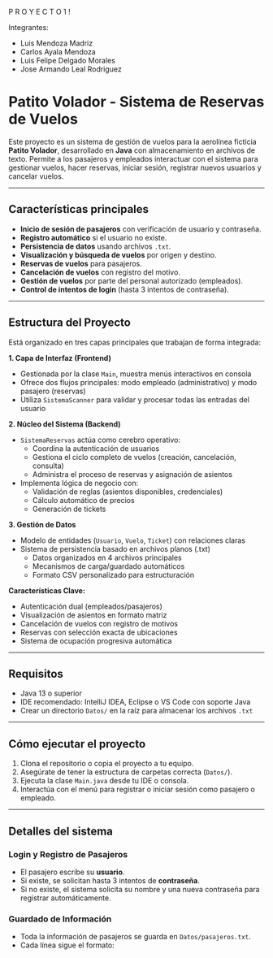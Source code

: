 P R O Y E C T O   1  ! 

Integrantes:
- Luis Mendoza Madriz
- Carlos Ayala Mendoza
- Luis Felipe Delgado Morales
- Jose Armando Leal Rodriguez

# Patito Volador - Sistema de Reservas de Vuelos

Este proyecto es un sistema de gestión de vuelos para la aerolínea ficticia **Patito Volador**, desarrollado en **Java** con almacenamiento en archivos de texto. Permite a los pasajeros y empleados interactuar con el sistema para gestionar vuelos, hacer reservas, iniciar sesión, registrar nuevos usuarios y cancelar vuelos.

---

## Características principales

- **Inicio de sesión de pasajeros** con verificación de usuario y contraseña.
- **Registro automático** si el usuario no existe.
- **Persistencia de datos** usando archivos `.txt`.
- **Visualización y búsqueda de vuelos** por origen y destino.
- **Reservas de vuelos** para pasajeros.
- **Cancelación de vuelos** con registro del motivo.
- **Gestión de vuelos** por parte del personal autorizado (empleados).
- **Control de intentos de login** (hasta 3 intentos de contraseña).

---

## Estructura del Proyecto

Está organizado en tres capas principales que trabajan de forma integrada:

**1. Capa de Interfaz (Frontend)**
- Gestionada por la clase `Main`, muestra menús interactivos en consola
- Ofrece dos flujos principales: modo empleado (administrativo) y modo pasajero (reservas)
- Utiliza `SistemaScanner` para validar y procesar todas las entradas del usuario

**2. Núcleo del Sistema (Backend)**
- `SistemaReservas` actúa como cerebro operativo:
  * Coordina la autenticación de usuarios
  * Gestiona el ciclo completo de vuelos (creación, cancelación, consulta)
  * Administra el proceso de reservas y asignación de asientos
- Implementa lógica de negocio con:
  * Validación de reglas (asientos disponibles, credenciales)
  * Cálculo automático de precios
  * Generación de tickets

**3. Gestión de Datos**
- Modelo de entidades (`Usuario`, `Vuelo`, `Ticket`) con relaciones claras
- Sistema de persistencia basado en archivos planos (.txt)
  * Datos organizados en 4 archivos principales
  * Mecanismos de carga/guardado automáticos
  * Formato CSV personalizado para estructuración

**Características Clave:**
- Autenticación dual (empleados/pasajeros)
- Visualización de asientos en formato matriz
- Cancelación de vuelos con registro de motivos
- Reservas con selección exacta de ubicaciones
- Sistema de ocupación progresiva automática

---

## Requisitos

- Java 13 o superior
- IDE recomendado: IntelliJ IDEA, Eclipse o VS Code con soporte Java
- Crear un directorio `Datos/` en la raíz para almacenar los archivos `.txt`

---

## Cómo ejecutar el proyecto

1. Clona el repositorio o copia el proyecto a tu equipo.
2. Asegúrate de tener la estructura de carpetas correcta (`Datos/`).
3. Ejecuta la clase `Main.java` desde tu IDE o consola.
4. Interactúa con el menú para registrar o iniciar sesión como pasajero o empleado.

---

## Detalles del sistema

### Login y Registro de Pasajeros

- El pasajero escribe su **usuario**.
- Si existe, se solicitan hasta 3 intentos de **contraseña**.
- Si no existe, el sistema solicita su nombre y una nueva contraseña para registrar automáticamente.

### Guardado de Información

- Toda la información de pasajeros se guarda en `Datos/pasajeros.txt`.
- Cada línea sigue el formato:
  
